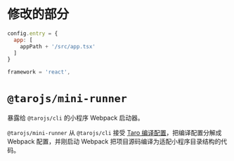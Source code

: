 
# 修改的部分
```js
config.entry = {
  app: [
    appPath + '/src/app.tsx'
  ]
}

framework = 'react',
```

# `@tarojs/mini-runner`

暴露给 `@tarojs/cli` 的小程序 Webpack 启动器。

`@tarojs/mini-runner` 从 `@tarojs/cli` 接受 [Taro 编译配置](https://taro-docs.jd.com/taro/docs/config.html)，把编译配置分解成 Webpack 配置，并刚启动 Webpack 把项目源码编译为适配小程序目录结构的代码。
